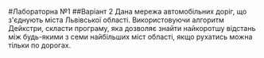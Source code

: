 #Лабораторна №1
##Варіант 2
Дана мережа автомобільних доріг, що з'єднують міста Львівської області.
Використовуючи алгоритм Дейкстри, скласти програму, яка дозволяє знайти найкоротшу
відстань між будь-якими з семи найбільших міст області, якщо рухатись можна тільки по
дорогах.
